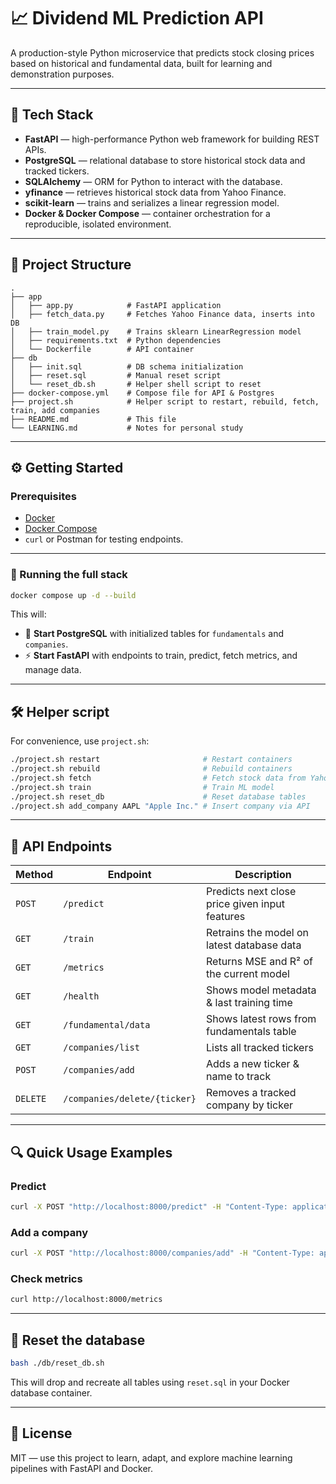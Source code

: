 
# 📈 Dividend ML Prediction API

A production-style Python microservice that predicts stock closing prices based on historical and fundamental data, built for learning and demonstration purposes.

---

## 🚀 Tech Stack

- **FastAPI** — high-performance Python web framework for building REST APIs.
- **PostgreSQL** — relational database to store historical stock data and tracked tickers.
- **SQLAlchemy** — ORM for Python to interact with the database.
- **yfinance** — retrieves historical stock data from Yahoo Finance.
- **scikit-learn** — trains and serializes a linear regression model.
- **Docker & Docker Compose** — container orchestration for a reproducible, isolated environment.

---

## 📂 Project Structure

```
.
├── app
│   ├── app.py            # FastAPI application
│   ├── fetch_data.py     # Fetches Yahoo Finance data, inserts into DB
│   ├── train_model.py    # Trains sklearn LinearRegression model
│   ├── requirements.txt  # Python dependencies
│   └── Dockerfile        # API container
├── db
│   ├── init.sql          # DB schema initialization
│   ├── reset.sql         # Manual reset script
│   └── reset_db.sh       # Helper shell script to reset
├── docker-compose.yml    # Compose file for API & Postgres
├── project.sh            # Helper script to restart, rebuild, fetch, train, add companies
├── README.md             # This file
└── LEARNING.md           # Notes for personal study
```

---

## ⚙️ Getting Started

### Prerequisites

- [Docker](https://www.docker.com/)
- [Docker Compose](https://docs.docker.com/compose/)
- `curl` or Postman for testing endpoints.

---

### 🚀 Running the full stack

```bash
docker compose up -d --build
```

This will:

- 🚀 **Start PostgreSQL** with initialized tables for `fundamentals` and `companies`.
- ⚡ **Start FastAPI** with endpoints to train, predict, fetch metrics, and manage data.

---

## 🛠 Helper script

For convenience, use `project.sh`:

```bash
./project.sh restart                       # Restart containers
./project.sh rebuild                       # Rebuild containers
./project.sh fetch                         # Fetch stock data from Yahoo Finance
./project.sh train                         # Train ML model
./project.sh reset_db                      # Reset database tables
./project.sh add_company AAPL "Apple Inc." # Insert company via API
```

---

## 🧩 API Endpoints

| Method   | Endpoint                       | Description                                     |
|----------|--------------------------------|-------------------------------------------------|
| `POST`   | `/predict`                     | Predicts next close price given input features  |
| `GET`    | `/train`                       | Retrains the model on latest database data      |
| `GET`    | `/metrics`                     | Returns MSE and R² of the current model         |
| `GET`    | `/health`                      | Shows model metadata & last training time       |
| `GET`    | `/fundamental/data`            | Shows latest rows from fundamentals table      |
| `GET`    | `/companies/list`              | Lists all tracked tickers                       |
| `POST`   | `/companies/add`               | Adds a new ticker & name to track               |
| `DELETE` | `/companies/delete/{ticker}`   | Removes a tracked company by ticker             |

---

## 🔍 Quick Usage Examples

### Predict

```bash
curl -X POST "http://localhost:8000/predict" -H "Content-Type: application/json" -d '{"open":172,"high":180,"low":170,"volume":110000,"dividends":0.23,"earnings":1.28}'
```

### Add a company

```bash
curl -X POST "http://localhost:8000/companies/add" -H "Content-Type: application/json" -d '{"ticker":"AAPL", "name":"Apple Inc."}'
```

### Check metrics

```bash
curl http://localhost:8000/metrics
```

---

## 🚀 Reset the database

```bash
bash ./db/reset_db.sh
```

This will drop and recreate all tables using `reset.sql` in your Docker database container.

---

## 📄 License

MIT — use this project to learn, adapt, and explore machine learning pipelines with FastAPI and Docker.
